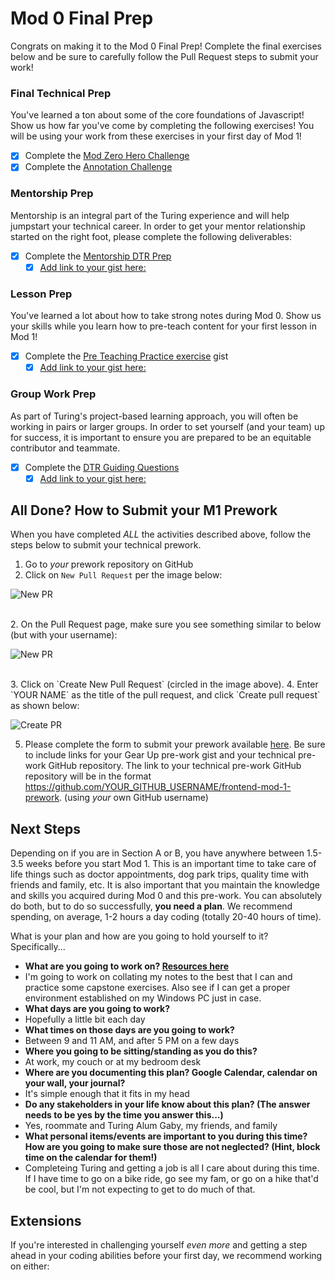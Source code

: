 # Mod 0 Final Prep
Congrats on making it to the Mod 0 Final Prep! Complete the final exercises below and be sure to carefully follow the Pull Request steps to submit your work!

### Final Technical Prep

You've learned a ton about some of the core foundations of Javascript! Show us how far you've come by completing the following exercises! You will be using your work from these exercises in your first day of Mod 1! 

- [x] Complete the [Mod Zero Hero Challenge](./modZeroHero.js)
- [x] Complete the [Annotation Challenge](./annotations.js) 

### Mentorship Prep
Mentorship is an integral part of the Turing experience and will help jumpstart your technical career. In order to get your mentor relationship started on the right foot, please complete the following deliverables:
- [x] Complete the [Mentorship DTR Prep](https://gist.github.com/ericweissman/51965bdcbf42970d43d817818bfaef3c)
  - [x] [Add link to your gist here: ](https://gist.github.com/alexmkio/1e3fc2ca149f0bf97f0af029fb49198f) 

### Lesson Prep
You've learned a lot about how to take strong notes during Mod 0. Show us your skills while you learn how to pre-teach content for your first lesson in Mod 1!
- [x] Complete the [Pre Teaching Practice exercise](https://gist.github.com/ericweissman/0036e8fe272c02bd6d4bb14f42fd2f79) gist
  - [x] [Add link to your gist here: ](https://gist.github.com/alexmkio/3556703bd52b3318f9f9859777701582)

### Group Work Prep
As part of Turing's project-based learning approach, you will often be working in pairs or larger groups. In order to set yourself (and your team) up for success, it is important to ensure you are prepared to be an equitable contributor and teammate.
- [x] Complete the [DTR Guiding Questions](https://gist.github.com/ericweissman/c56f3a98cdce761808c21d498a52f5c6)
  - [x] [Add link to your gist here: ](https://gist.github.com/alexmkio/b51a4e03c0dd0fcb05bbd4f1196054ff)

## All Done? How to Submit your M1 Prework
When you have completed *ALL* the activities described above, follow the steps below to submit your technical prework.

1. Go to *your* prework repository on GitHub
1. Click on `New Pull Request` per the image below:

![New PR](https://i.imgur.com/lGKNxwC.png)

<br>
2. On the Pull Request page, make sure you see something similar to below (but with your username):

![New PR](https://i.imgur.com/CwJH8os.png)

<br>
3. Click on `Create New Pull Request` (circled in the image above).
4. Enter `YOUR NAME` as the title of the pull request, and click `Create pull request` as shown below:

![Create PR](https://i.imgur.com/CQQzfNc.png)

5. Please complete the form to submit your prework available [here](https://forms.gle/wxoVuhHKjrRyvGW2A). Be sure to include links for your Gear Up pre-work gist and your technical pre-work GitHub repository. The link to your technical pre-work GitHub repository will be in the format https://github.com/YOUR_GITHUB_USERNAME/frontend-mod-1-prework. (using _your_ own GitHub username)

## Next Steps

Depending on if you are in Section A or B, you have anywhere between 1.5-3.5 weeks before you start Mod 1. This is an important time to take care of life things such as doctor appointments, dog park trips, quality time with friends and family, etc. It is also important that you maintain the knowledge and skills you acquired during Mod 0 and this pre-work. You can absolutely do both, but to do so successfully, **you need a plan**. We recommend spending, on average, 1-2 hours a day coding (totally 20-40 hours of time).

What is your plan and how are you going to hold yourself to it? Specifically...
- __What are you going to work on? [Resources here](https://github.com/turingschool-examples/fe-m1-practice)__
- I'm going to work on collating my notes to the best that I can and practice some capstone exercises. Also see if I can get a proper environment established on my Windows PC just in case.
- __What days are you going to work?__
- Hopefully a little bit each day
- __What times on those days are you going to work?__
- Between 9 and 11 AM, and after 5 PM on a few days
- __Where you going to be sitting/standing as you do this?__
- At work, my couch or at my bedroom desk
- __Where are you documenting this plan? Google Calendar, calendar on your wall, your journal?__
- It's simple enough that it fits in my head
- __Do any stakeholders in your life know about this plan? (The answer needs to be yes by the time you answer this...)__
- Yes, roommate and Turing Alum Gaby, my friends, and family
- __What personal items/events are important to you during this time? How are you going to make sure those are not neglected? (Hint, block time on the calendar for them!)__
- Completeing Turing and getting a job is all I care about during this time. If I have time to go on a bike ride, go see my fam, or go on a hike that'd be cool, but I'm not expecting to get to do much of that.

## Extensions
If you're interested in challenging yourself _even more_ and getting a step ahead in your coding abilities before your first day, we recommend working on either:

